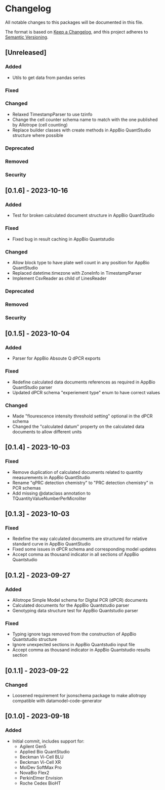 # Changelog
All notable changes to this packages will be documented in this file.

The format is based on [Keep a Changelog](https://keepachangelog.com/en/1.0.0/),
and this project adheres to [Semantic Versioning](https://semver.org/spec/v2.0.0.html).

## [Unreleased]
### Added
- Utils to get data from pandas series
### Fixed
### Changed
- Relaxed TimestampParser to use tzinfo
- Change the cell counter schema name to match with the one published by Allotrope (cell counting)
- Replace builder classes with create methods in AppBio QuantStudio structure where possible
### Deprecated
### Removed
### Security

## [0.1.6] - 2023-10-16
### Added
- Test for broken calculated document structure in AppBio QuantStudio
### Fixed
- Fixed bug in result caching in AppBio Quantstudio
### Changed
- Allow block type to have plate well count in any position for AppBio QuantStudio
- Replaced datetime.timezone with ZoneInfo in TimestampParser
- Implement CsvReader as child of LinesReader
### Deprecated
### Removed
### Security

## [0.1.5] - 2023-10-04
### Added
- Parser for AppBio Absoute Q dPCR exports
### Fixed
- Redefine calculated data documents references as required in AppBio QuantStudio parser
- Updated dPCR schema "experiement type" enum to have correct values
### Changed
- Made "flourescence intensity threshold setting" optional in the dPCR schema
- Changed the "calculated datum" property on the calculated data documents to allow different units

## [0.1.4] - 2023-10-03
### Fixed
- Remove duplication of calculated documents related to quantity measurements in AppBio QuantStudio
- Rename "qPRC detection chemistry" to "PRC detection chemistry" in PCR schemas
- Add missing @dataclass annotation to TQuantityValueNumberPerMicroliter

## [0.1.3] - 2023-10-03
### Fixed
- Redefine the way calculated documents are structured for relative standard curve in AppBio QuantStudio
- Fixed some issues in dPCR schema and corresponding model updates
- Accept comma as thousand indicator in all sections of AppBio Quantstudio

## [0.1.2] - 2023-09-27
### Added
- Allotrope Simple Model schema for Digital PCR (dPCR) documents
- Calculated documents for the AppBio Quantstudio parser
- Genotyping data structure test for AppBio Quantstudio parser
### Fixed
- Typing ignore tags removed from the construction of AppBio Quantstudio structure
- Ignore unexpected sections in AppBio Quantstudio input file
- Accept comma as thousand indicator in AppBio Quantstudio results section

## [0.1.1] - 2023-09-22
### Changed
- Loosened requirement for jsonschema package to make allotropy compatible with datamodel-code-generator

## [0.1.0] - 2023-09-18
### Added
- Initial commit, includes support for:
  - Agilent Gen5
  - Applied Bio QuantStudio
  - Beckman Vi-Cell BLU
  - Beckman Vi-Cell XR
  - MolDev SoftMax Pro
  - NovaBio Flex2
  - PerkinElmer Envision
  - Roche Cedex BioHT

